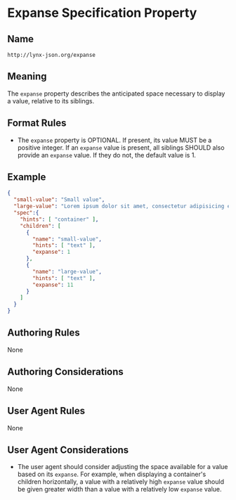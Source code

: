 # Expanse Specification Property

## Name

`http://lynx-json.org/expanse`

## Meaning

The `expanse` property describes the anticipated space necessary to display a value, relative to its siblings.

## Format Rules

- The `expanse` property is OPTIONAL. If present, its value MUST be a positive
  integer. If an `expanse` value is present, all siblings SHOULD also
  provide an `expanse` value. If they do not, the default value is 1.

## Example

```json
{
  "small-value": "Small value",
  "large-value": "Lorem ipsum dolor sit amet, consectetur adipisicing elit, sed do eiusmod tempor incididunt ut labore et dolore magna aliqua. Ut enim ad minim veniam, quis nostrud exercitation ullamco laboris nisi ut aliquip ex ea commodo consequat. Duis aute irure dolor in reprehenderit in voluptate velit esse cillum dolore eu fugiat nulla pariatur. Excepteur sint occaecat cupidatat non proident, sunt in culpa qui officia deserunt mollit anim id est laborum.",
  "spec":{
    "hints": [ "container" ],
    "children": [
      {
        "name": "small-value",
        "hints": [ "text" ],
        "expanse": 1
      },
      {
        "name": "large-value",
        "hints": [ "text" ],
        "expanse": 11
      }
    ]
  }
}
```

## Authoring Rules

None

## Authoring Considerations

None

## User Agent Rules

None

## User Agent Considerations

- The user agent should consider adjusting the space available for a value
  based on its `expanse`. For example, when displaying a container's children
  horizontally, a value with a relatively high `expanse` value should be given
  greater width than a value with a relatively low `expanse` value.
